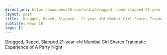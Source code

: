 ```yaml
---
direct_url: https://www.news18.com/india/drugged-raped-slapped-21-year-old-mumbai-girl-shares-traumatic-experience-of-a-party-night-8755561.html
layout: post
title:  Drugged, Raped, Slapped   21-year-old Mumbai Girl Shares Traumatic Experience of A Party Night
subtitle: News 18
tags: []
---
```


 Drugged, Raped, Slapped   21-year-old Mumbai Girl Shares Traumatic Experience of A Party Night
